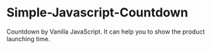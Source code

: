 # Simple-Javascript-Countdown
Countdown by Vanilla JavaScript. It can help you to show the product launching time.
